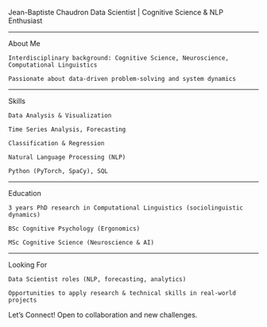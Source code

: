 Jean-Baptiste Chaudron
Data Scientist | Cognitive Science & NLP Enthusiast

--- 
About Me

    Interdisciplinary background: Cognitive Science, Neuroscience, Computational Linguistics

    Passionate about data-driven problem-solving and system dynamics

---
Skills

    Data Analysis & Visualization

    Time Series Analysis, Forecasting

    Classification & Regression

    Natural Language Processing (NLP)

    Python (PyTorch, SpaCy), SQL
---
Education

    3 years PhD research in Computational Linguistics (sociolinguistic dynamics)
    
    BSc Cognitive Psychology (Ergonomics)

    MSc Cognitive Science (Neuroscience & AI)
    
---
Looking For

    Data Scientist roles (NLP, forecasting, analytics)

    Opportunities to apply research & technical skills in real-world projects

Let’s Connect!
Open to collaboration and new challenges.

